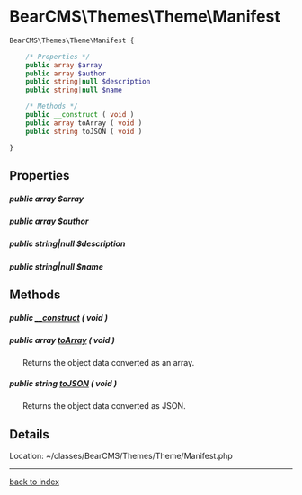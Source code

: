 # BearCMS\Themes\Theme\Manifest

```php
BearCMS\Themes\Theme\Manifest {

	/* Properties */
	public array $array
	public array $author
	public string|null $description
	public string|null $name

	/* Methods */
	public __construct ( void )
	public array toArray ( void )
	public string toJSON ( void )

}
```

## Properties

##### public array $array

##### public array $author

##### public string|null $description

##### public string|null $name

## Methods

##### public [__construct](bearcms.themes.theme.manifest.__construct.method.md) ( void )

##### public array [toArray](bearcms.themes.theme.manifest.toarray.method.md) ( void )

&nbsp;&nbsp;&nbsp;&nbsp;&nbsp;&nbsp;Returns the object data converted as an array.

##### public string [toJSON](bearcms.themes.theme.manifest.tojson.method.md) ( void )

&nbsp;&nbsp;&nbsp;&nbsp;&nbsp;&nbsp;Returns the object data converted as JSON.

## Details

Location: ~/classes/BearCMS/Themes/Theme/Manifest.php

---

[back to index](index.md)

